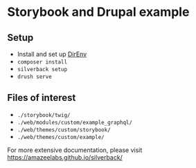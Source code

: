 # Storybook and Drupal example

## Setup 

* Install and set up [DirEnv](https://direnv.net/index.html#setup)
* `composer install`
* `silverback setup`
* `drush serve`

## Files of interest

* `./storybook/twig/`
* `./web/modules/custom/example_graphql/`
* `./web/themes/custom/storybook/`
* `./web/themes/custom/example/`

For more extensive documentation, please visit https://amazeelabs.github.io/silverback/
